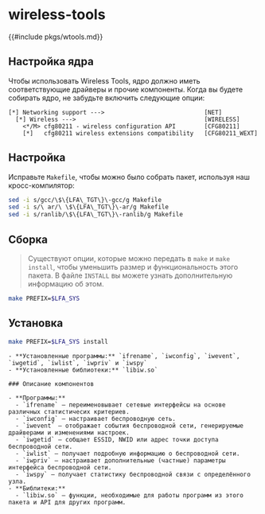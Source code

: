 # wireless-tools

{{#include pkgs/wtools.md}}

## Настройка ядра

Чтобы использовать Wireless Tools, ядро должно иметь соответствующие драйверы и прочие компоненты. Когда вы будете собирать ядро, не забудьте включить следующие опции:

```
[*] Networking support --->                            [NET]
  [*] Wireless --->                                    [WIRELESS]
    <*/M> cfg80211 - wireless configuration API        [CFG80211]
    [*]   cfg80211 wireless extensions compatibility   [CFG80211_WEXT]
```

## Настройка

Исправьте `Makefile`, чтобы можно было собрать пакет, используя наш кросс-компилятор:

```bash
sed -i s/gcc/\$\{LFA\_TGT\}\-gcc/g Makefile
sed -i s/\ ar/\ \$\{LFA\_TGT\}\-ar/g Makefile
sed -i s/ranlib/\$\{LFA\_TGT\}\-ranlib/g Makefile
```

## Сборка

> Существуют опции, которые можно передать в `make` и `make install`, чтобы уменьшить размер и функциональность этого пакета. В файле `INSTALL` вы можете узнать дополнительную информацию об этом.

```bash
make PREFIX=$LFA_SYS
```

## Установка

```bash
make PREFIX=$LFA_SYS install
```

~~~admonish note title="Содержимое пакета" collapsible=true
- **Установленные программы:** `ifrename`, `iwconfig`, `iwevent`, `iwgetid`, `iwlist`, `iwpriv` и `iwspy`
- **Установленные библиотеки:** `libiw.so`

### Описание компонентов

- **Программы:**
  - `ifrename` — переименовывает сетевые интерфейсы на основе различных статистичесих критериев.
  - `iwconfig` — настраивает беспроводную сеть.
  - `iwevent` — отображает события беспроводной сети, генерируемые драйверами и изменениями настроек.
  - `iwgetid` — собщает ESSID, NWID или адрес точки доступа беспроводной сети.
  - `iwlist` — получает подробную информацию о беспроводной сети.
  - `iwpriv` — настраивает дополнительные (частные) параметры интерфейса беспроводной сети.
  - `iwspy` — получает статистику беспроводной связи с определённого узла.
- **Библитеки:**
  - `libiw.so` — функции, необходимые для работы программ из этого пакета и API для других программ.
~~~
